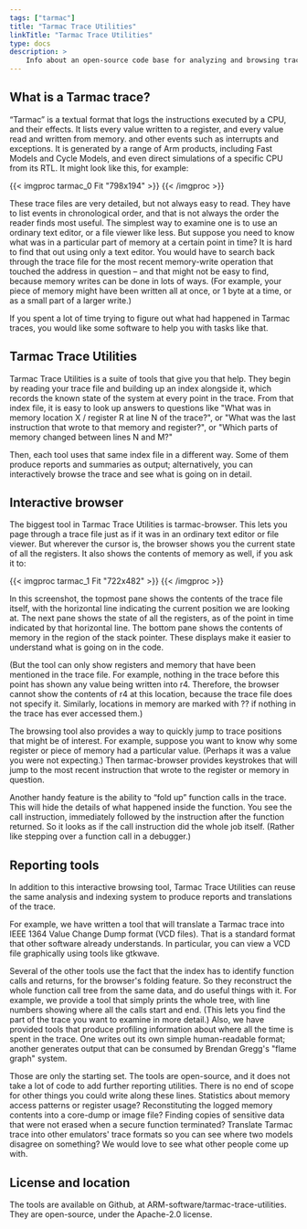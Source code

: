```yaml
---
tags: ["tarmac"] 
title: "Tarmac Trace Utilities"
linkTitle: "Tarmac Trace Utilities"
type: docs
description: >
    Info about an open-source code base for analyzing and browsing trace files in Tarmac trace format.
---
```


## What is a Tarmac trace?

“Tarmac” is a textual format that logs the instructions executed by a CPU, and their effects. It lists every value written to a register, and every value read and written from memory. and other events such as interrupts and exceptions. It is generated by a range of Arm products, including Fast Models and Cycle Models, and even direct simulations of a specific CPU from its RTL. It might look like this, for example:


{{< imgproc tarmac_0 Fit "798x194" >}}
{{< /imgproc >}}

These trace files are very detailed, but not always easy to read. They have to list events in chronological order, and that is not always the order the reader finds most useful. The simplest way to examine one is to use an ordinary text editor, or a file viewer like less. But suppose you need to know what was in a particular part of memory at a certain point in time? It is hard to find that out using only a text editor. You would have to search back through the trace file for the most recent memory-write operation that touched the address in question – and that might not be easy to find, because memory writes can be done in lots of ways. (For example, your piece of memory might have been written all at once, or 1 byte at a time, or as a small part of a larger write.)

If you spent a lot of time trying to figure out what had happened in Tarmac traces, you would like some software to help you with tasks like that.

## Tarmac Trace Utilities

Tarmac Trace Utilities is a suite of tools that give you that help. They begin by reading your trace file and building up an index alongside it, which records the known state of the system at every point in the trace. From that index file, it is easy to look up answers to questions like "What was in memory location X / register R at line N of the trace?", or "What was the last instruction that wrote to that memory and register?", or "Which parts of memory changed between lines N and M?"

Then, each tool uses that same index file in a different way. Some of them produce reports and summaries as output; alternatively, you can interactively browse the trace and see what is going on in detail.

## Interactive browser

The biggest tool in Tarmac Trace Utilities is tarmac-browser. This lets you page through a trace file just as if it was in an ordinary text editor or file viewer. But wherever the cursor is, the browser shows you the current state of all the registers. It also shows the contents of memory as well, if you ask it to:

{{< imgproc tarmac_1 Fit "722x482" >}}
{{< /imgproc >}}

In this screenshot, the topmost pane shows the contents of the trace file itself, with the horizontal line indicating the current position we are looking at. The next pane shows the state of all the registers, as of the point in time indicated by that horizontal line. The bottom pane shows the contents of memory in the region of the stack pointer. These displays make it easier to understand what is going on in the code.

(But the tool can only show registers and memory that have been mentioned in the trace file. For example, nothing in the trace before this point has shown any value being written into r4. Therefore, the browser cannot show the contents of r4 at this location, because the trace file does not specify it. Similarly, locations in memory are marked with ?? if nothing in the trace has ever accessed them.)

The browsing tool also provides a way to quickly jump to trace positions that might be of interest. For example, suppose you want to know why some register or piece of memory had a particular value. (Perhaps it was a value you were not expecting.) Then tarmac-browser provides keystrokes that will jump to the most recent instruction that wrote to the register or memory in question.

Another handy feature is the ability to “fold up” function calls in the trace. This will hide the details of what happened inside the function. You see the call instruction, immediately followed by the instruction after the function returned. So it looks as if the call instruction did the whole job itself. (Rather like stepping over a function call in a debugger.)

## Reporting tools

In addition to this interactive browsing tool, Tarmac Trace Utilities can reuse the same analysis and indexing system to produce reports and translations of the trace.

For example, we have written a tool that will translate a Tarmac trace into IEEE 1364 Value Change Dump format (VCD files). That is a standard format that other software already understands. In particular, you can view a VCD file graphically using tools like gtkwave.

Several of the other tools use the fact that the index has to identify function calls and returns, for the browser's folding feature. So they reconstruct the whole function call tree from the same data, and do useful things with it. For example, we provide a tool that simply prints the whole tree, with line numbers showing where all the calls start and end. (This lets you find the part of the trace you want to examine in more detail.) Also, we have provided tools that produce profiling information about where all the time is spent in the trace. One writes out its own simple human-readable format; another generates output that can be consumed by Brendan Gregg's "flame graph" system.

Those are only the starting set. The tools are open-source, and it does not take a lot of code to add further reporting utilities. There is no end of scope for other things you could write along these lines. Statistics about memory access patterns or register usage? Reconstituting the logged memory contents into a core-dump or image file? Finding copies of sensitive data that were not erased when a secure function terminated? Translate Tarmac trace into other emulators' trace formats so you can see where two models disagree on something? We would love to see what other people come up with.

## License and location

The tools are available on Github, at ARM-software/tarmac-trace-utilities. They are open-source, under the Apache-2.0 license.


